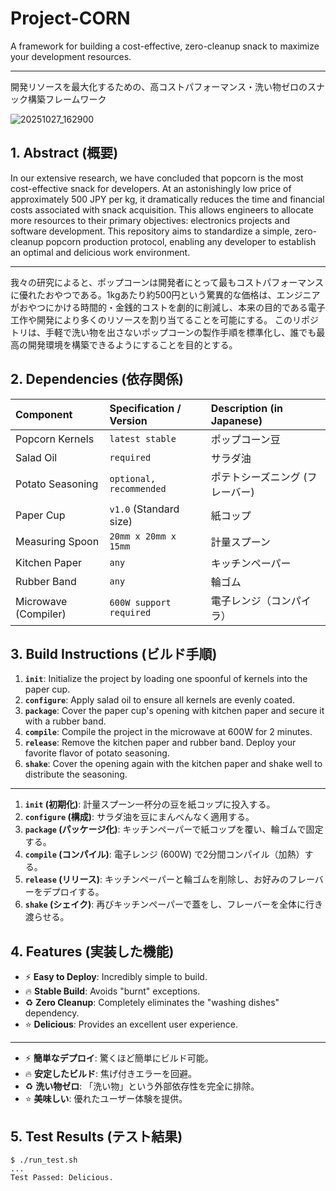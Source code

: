 # Project-CORN

A framework for building a cost-effective, zero-cleanup snack to maximize your development resources.

---

開発リソースを最大化するための、高コストパフォーマンス・洗い物ゼロのスナック構築フレームワーク

![20251027_162900](https://github.com/user-attachments/assets/b5646928-e3c6-4831-b187-da8df7fe3c3a)

## 1. Abstract (概要)

In our extensive research, we have concluded that popcorn is the most cost-effective snack for developers. At an astonishingly low price of approximately 500 JPY per kg, it dramatically reduces the time and financial costs associated with snack acquisition. This allows engineers to allocate more resources to their primary objectives: electronics projects and software development.
This repository aims to standardize a simple, zero-cleanup popcorn production protocol, enabling any developer to establish an optimal and delicious work environment.

---

我々の研究によると、ポップコーンは開発者にとって最もコストパフォーマンスに優れたおやつである。1kgあたり約500円という驚異的な価格は、エンジニアがおやつにかける時間的・金銭的コストを劇的に削減し、本来の目的である電子工作や開発により多くのリソースを割り当てることを可能にする。
このリポジトリは、手軽で洗い物を出さないポップコーンの製作手順を標準化し、誰でも最高の開発環境を構築できるようにすることを目的とする。

## 2. Dependencies (依存関係)

| Component | Specification / Version | Description (in Japanese) |
| :--- | :--- | :--- |
| Popcorn Kernels | `latest stable` | ポップコーン豆 |
| Salad Oil | `required` | サラダ油 |
| Potato Seasoning | `optional, recommended` | ポテトシーズニング (フレーバー) |
| Paper Cup | `v1.0` (Standard size) | 紙コップ |
| Measuring Spoon | `20mm x 20mm x 15mm` | 計量スプーン |
| Kitchen Paper | `any` | キッチンペーパー |
| Rubber Band | `any` | 輪ゴム |
| Microwave (Compiler) | `600W support required` | 電子レンジ（コンパイラ） |

## 3. Build Instructions (ビルド手順)

1.  **`init`**: Initialize the project by loading one spoonful of kernels into the paper cup.
2.  **`configure`**: Apply salad oil to ensure all kernels are evenly coated.
3.  **`package`**: Cover the paper cup's opening with kitchen paper and secure it with a rubber band.
4.  **`compile`**: Compile the project in the microwave at 600W for 2 minutes.
5.  **`release`**: Remove the kitchen paper and rubber band. Deploy your favorite flavor of potato seasoning.
6.  **`shake`**: Cover the opening again with the kitchen paper and shake well to distribute the seasoning.

---

1.  **`init` (初期化)**: 計量スプーン一杯分の豆を紙コップに投入する。
2.  **`configure` (構成)**: サラダ油を豆にまんべんなく適用する。
3.  **`package` (パッケージ化)**: キッチンペーパーで紙コップを覆い、輪ゴムで固定する。
4.  **`compile` (コンパイル)**: 電子レンジ (600W) で2分間コンパイル（加熱）する。
5.  **`release` (リリース)**: キッチンペーパーと輪ゴムを削除し、お好みのフレーバーをデプロイする。
6.  **`shake` (シェイク)**: 再びキッチンペーパーで蓋をし、フレーバーを全体に行き渡らせる。

## 4. Features (実装した機能)

-   :zap: **Easy to Deploy**: Incredibly simple to build.
-   :fire: **Stable Build**: Avoids "burnt" exceptions.
-   :recycle: **Zero Cleanup**: Completely eliminates the "washing dishes" dependency.
-   :star: **Delicious**: Provides an excellent user experience.

---

-   :zap: **簡単なデプロイ**: 驚くほど簡単にビルド可能。
-   :fire: **安定したビルド**: 焦げ付きエラーを回避。
-   :recycle: **洗い物ゼロ**: 「洗い物」という外部依存性を完全に排除。
-   :star: **美味しい**: 優れたユーザー体験を提供。

## 5. Test Results (テスト結果)

```shell
$ ./run_test.sh
...
Test Passed: Delicious.
